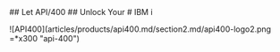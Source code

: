 <div markdown="1" class="api400-section2">
## Let API/400 
## Unlock Your
# IBM i

![API400](articles/products/api400.md/section2.md/api400-logo2.png =*x300 "api-400")
</div>